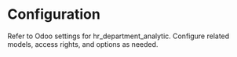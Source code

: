 # Configuration

Refer to Odoo settings for hr_department_analytic. Configure related models, access rights, and options as needed.
